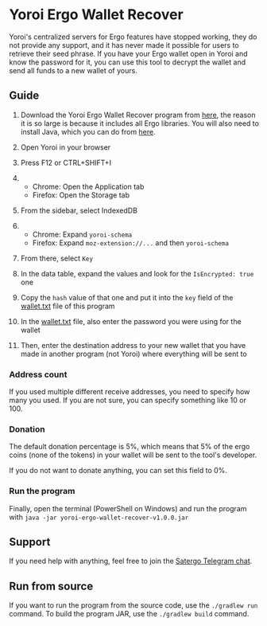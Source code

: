 # Yoroi Ergo Wallet Recover

Yoroi's centralized servers for Ergo features have stopped working, they do not provide any support, and it has never made it possible for users to retrieve their seed phrase.
If you have your Ergo wallet open in Yoroi and know the password for it, you can use this tool to decrypt the wallet and send all funds to a new wallet of yours.

## Guide
1. Download the Yoroi Ergo Wallet Recover program from [here](https://github.com/satsen/yoroi-ergo-wallet-recover/releases/download/v1.0.0/yoroi-ergo-wallet-recover-1.0.0.jar), the reason it is so large is because it includes all Ergo libraries. You will also need to install Java, which you can do from [here](https://adoptium.net/temurin/releases/?version=20).

2. Open Yoroi in your browser

3. Press F12 or CTRL+SHIFT+I

4. 
    - Chrome: Open the Application tab
    - Firefox: Open the Storage tab

5. From the sidebar, select IndexedDB

6. 
    - Chrome: Expand `yoroi-schema`
    - Firefox: Expand `moz-extension://...` and then `yoroi-schema`

7. From there, select `Key`

8. In the data table, expand the values and look for the `IsEncrypted: true` one

9. Copy the `hash` value of that one and put it into the `key` field of the [wallet.txt](wallet.txt) file of this program

10. In the [wallet.txt](wallet.txt) file, also enter the password you were using for the wallet

11. Then, enter the destination address to your new wallet that you have made in another program (not Yoroi) where everything will be sent to

### Address count
If you used multiple different receive addresses, you need to specify how many you used. If you are not sure, you can specify something like 10 or 100.

### Donation
The default donation percentage is 5%, which means that 5% of the ergo coins (none of the tokens) in your wallet will be sent to the tool's developer.

If you do not want to donate anything, you can set this field to 0%.

### Run the program

Finally, open the terminal (PowerShell on Windows) and run the program with `java -jar yoroi-ergo-wallet-recover-v1.0.0.jar`

## Support
If you need help with anything, feel free to join the [Satergo Telegram chat](https://t.me/Satergo).

## Run from source

If you want to run the program from the source code, use the `./gradlew run` command. To build the program JAR, use the `./gradlew build` command.